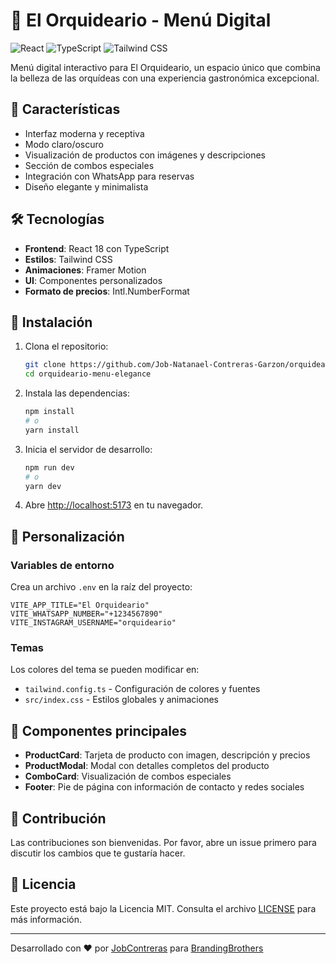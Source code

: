 # 🌸 El Orquideario - Menú Digital

![React](https://img.shields.io/badge/React-20232A?style=for-the-badge&logo=react&logoColor=61DAFB)
![TypeScript](https://img.shields.io/badge/TypeScript-007ACC?style=for-the-badge&logo=typescript&logoColor=white)
![Tailwind CSS](https://img.shields.io/badge/Tailwind_CSS-38B2AC?style=for-the-badge&logo=tailwind-css&logoColor=white)

Menú digital interactivo para El Orquideario, un espacio único que combina la belleza de las orquídeas con una experiencia gastronómica excepcional.

## 🚀 Características

- Interfaz moderna y receptiva
- Modo claro/oscuro
- Visualización de productos con imágenes y descripciones
- Sección de combos especiales
- Integración con WhatsApp para reservas
- Diseño elegante y minimalista

## 🛠 Tecnologías

- **Frontend**: React 18 con TypeScript
- **Estilos**: Tailwind CSS
- **Animaciones**: Framer Motion
- **UI**: Componentes personalizados
- **Formato de precios**: Intl.NumberFormat

## 🚀 Instalación

1. Clona el repositorio:
   ```bash
   git clone https://github.com/Job-Natanael-Contreras-Garzon/orquideario-menu-elegance.git
   cd orquideario-menu-elegance
   ```

2. Instala las dependencias:
   ```bash
   npm install
   # o
   yarn install
   ```

3. Inicia el servidor de desarrollo:
   ```bash
   npm run dev
   # o
   yarn dev
   ```

4. Abre [http://localhost:5173](http://localhost:5173) en tu navegador.

## 🎨 Personalización

### Variables de entorno

Crea un archivo `.env` en la raíz del proyecto:

```env
VITE_APP_TITLE="El Orquideario"
VITE_WHATSAPP_NUMBER="+1234567890"
VITE_INSTAGRAM_USERNAME="orquideario"
```

### Temas

Los colores del tema se pueden modificar en:
- `tailwind.config.ts` - Configuración de colores y fuentes
- `src/index.css` - Estilos globales y animaciones

## 📱 Componentes principales

- **ProductCard**: Tarjeta de producto con imagen, descripción y precios
- **ProductModal**: Modal con detalles completos del producto
- **ComboCard**: Visualización de combos especiales
- **Footer**: Pie de página con información de contacto y redes sociales

## 🤝 Contribución

Las contribuciones son bienvenidas. Por favor, abre un issue primero para discutir los cambios que te gustaría hacer.

## 📄 Licencia

Este proyecto está bajo la Licencia MIT. Consulta el archivo [LICENSE](LICENSE) para más información.

---

Desarrollado con ❤️ por [JobContreras](https://github.com/Job-Natanael-Contreras-Garzon) para [BrandingBrothers](https://brandingbrothers.com)
